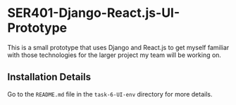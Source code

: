 # SER401-Django-React.js-UI-Prototype
This is a small prototype that uses Django and React.js to get myself familiar with those technologies for the larger project my team will be working on.

## Installation Details
Go to the `README.md` file in the `task-6-UI-env` directory for more details.
